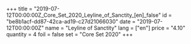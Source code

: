 +++
title = "2019-07-12T00:00:00Z_Core_Set_2020_Leyline_of_Sanctity_[en]_false"
id = "be8b1acf-dd87-42ca-ad19-c27d21066030"
date = "2019-07-12T00:00:00Z"
name = "Leyline of Sanctity"
lang = ["en"]
price = "4.10"
quantity = 4
foil = false
set = "Core Set 2020"
+++
